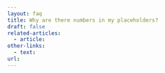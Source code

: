 ```yaml
---
layout: faq
title: Why are there numbers in my placeholders?
draft: false
related-articles:
  - article:
other-links:
  - text:
url:
---
```

